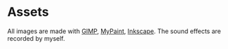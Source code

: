 # Assets

All images are made with [GIMP](https://www.gimp.org/), [MyPaint](http://mypaint.org/), [Inkscape](https://inkscape.org/). The sound effects are recorded by myself.
